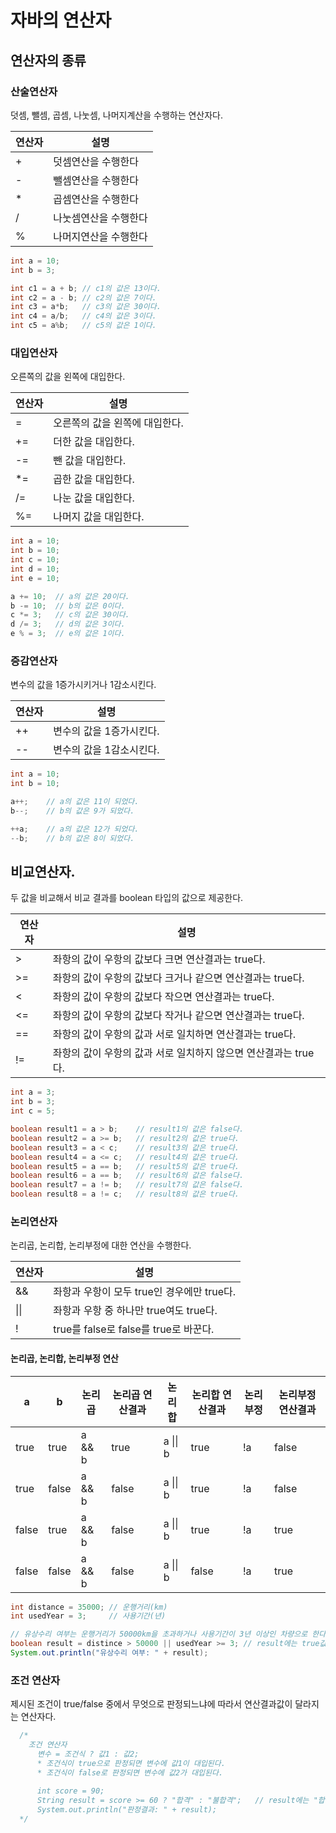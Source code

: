 # 자바의 연산자

## 연산자의 종류
### 산술연산자
덧셈, 뺄셈, 곱셈, 나눗셈, 나머지계산을 수행하는 연산자다.

| 연산자 | 설명 |
| --- | --- |
| + | 덧셈연산을 수행한다 |
| - | 뺄셈연산을 수행한다 |
| * | 곱셈연산을 수행한다 | 
| / | 나눗셈연산을 수행한다 |
| % | 나머지연산을 수행한다 |

```java
int a = 10;
int b = 3;

int c1 = a + b; // c1의 값은 13이다.
int c2 = a - b; // c2의 값은 7이다.
int c3 = a*b;   // c3의 값은 30이다.
int c4 = a/b;   // c4의 값은 3이다.
int c5 = a%b;   // c5의 값은 1이다.
```

### 대입연산자
오른쪽의 값을 왼쪽에 대입한다.

| 연산자 | 설명 |
| --- | --- |
| = | 오른쪽의 값을 왼쪽에 대입한다. |
| += | 더한 값을 대입한다. |
| -= | 뺀 값을 대입한다. | 
| *= | 곱한 값을 대입한다. |
| /= | 나눈 값을 대입한다. |
| %= | 나머지 값을 대입한다.|

```java
int a = 10;
int b = 10;
int c = 10;
int d = 10;
int e = 10;

a += 10;  // a의 값은 20이다.
b -= 10;  // b의 값은 0이다.
c *= 3;   // c의 값은 30이다.
d /= 3;   // d의 값은 3이다.
e % = 3;  // e의 값은 1이다.
```

### 증감연산자
변수의 값을 1증가시키거나 1감소시킨다.

| 연산자 | 설명 |
| --- | --- |
| ++ | 변수의 값을 1증가시킨다. |
| -- | 변수의 값을 1감소시킨다. |

```java
int a = 10;
int b = 10;

a++;    // a의 값은 11이 되었다.
b--;    // b의 값은 9가 되었다.

++a;    // a의 값은 12가 되었다.
--b;    // b의 값은 8이 되었다.
```

## 비교연산자.
두 값을 비교해서 비교 결과를 boolean 타입의 값으로 제공한다.

| 연산자 | 설명 |
| --- | --- |
| > | 좌항의 값이 우항의 값보다 크면 연산결과는 true다. |
| >= | 좌항의 값이 우항의 값보다 크거나 같으면 연산결과는 true다. |
| < | 좌항의 값이 우항의 값보다 작으면 연산결과는 true다. |
| <= | 좌항의 값이 우항의 값보다 작거나 같으면 연산결과는 true다. |
| == | 좌항의 값이 우항의 값과 서로 일치하면 연산결과는 true다. |
| != | 좌항의 값이 우항의 값과 서로 일치하지 않으면 연산결과는 true다. |

```java
int a = 3;
int b = 3;
int c = 5;

boolean result1 = a > b;    // result1의 값은 false다.
boolean result2 = a >= b;   // result2의 값은 true다.
boolean result3 = a < c;    // result3의 값은 true다.
boolean result4 = a <= c;   // result4의 값은 true다.
boolean result5 = a == b;   // result5의 값은 true다.
boolean result6 = a == b;   // result6의 값은 false다.
boolean result7 = a != b;   // result7의 값은 false다.
boolean result8 = a != c;   // result8의 값은 true다.
```

### 논리연산자
논리곱, 논리합, 논리부정에 대한 연산을 수행한다.

| 연산자 | 설명 |
| --- | --- |
| && | 좌항과 우항이 모두 true인 경우에만 true다. |
| &#124;&#124; | 좌항과 우항 중 하나만 true여도 true다. |
| ! | true를 false로 false를 true로 바꾼다. |

#### 논리곱, 논리합, 논리부정 연산
| a | b | 논리곱 | 논리곱 연산결과 | 논리합 | 논리합 연산결과 | 논리부정 | 논리부정 연산결과 |
| --- | --- | --- |--- | --- | --- |--- | --- |
| true | true | a && b | true | a &#124;&#124; b | true | !a | false |
| true | false | a && b | false | a &#124;&#124; b | true | !a | false |
| false | true | a && b | false | a &#124;&#124; b | true | !a | true |
| false | false | a && b | false | a &#124;&#124; b | false | !a | true |

```java
int distance = 35000; // 운행거리(km)
int usedYear = 3;     // 사용기간(년)

// 유상수리 여부는 운행거리가 50000km을 초과하거나 사용기간이 3년 이상인 차량으로 한다.
boolean result = distince > 50000 || usedYear >= 3; // result에는 true값이 대입된다.
System.out.println("유상수리 여부: " + result);
```

### 조건 연산자
제시된 조건이 true/false 중에서 무엇으로 판정되느냐에 따라서 연산결과값이 달라지는 연산자다.

```java
  /* 
    조건 연산자
      변수 = 조건식 ? 값1 : 값2;
      * 조건식이 true으로 판정되면 변수에 값1이 대입된다.
      * 조건식이 false로 판정되면 변수에 값2가 대입된다.
      
      int score = 90;
      String result = score >= 60 ? "합격" : "불합격";   // result에는 "합격"이 대입된다.
      System.out.println("판정결과: " + result);
  */
```





















